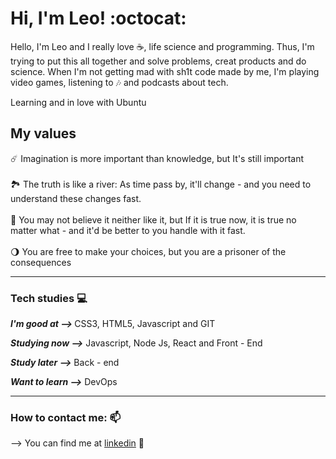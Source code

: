<h1> Hi, I'm Leo! :octocat: </h1> 


Hello, I'm Leo and I really love ☕, life science and programming. Thus, I'm trying to put this all together and solve problems, creat products and do science. When I'm not
getting mad with sh1t code made by me, I'm playing video games, listening to 🎶 and podcasts about tech.

Learning and in love with Ubuntu

<h2> My values </h2> 

☄️ Imagination is more important than knowledge, but It's still important <br><br>
🏞️ The truth is like a river: As time pass by, it'll change - and you need to understand these changes fast. <br><br>
🧬 You may not believe it neither like it, but If it is true now, it is true no matter what - and it'd be better to you handle with it fast.<br><br>
🌖 You are free to make your choices, but you are a prisoner of the consequences

<hr>

<h3> Tech studies 💻 </h3>

<strong><em> I'm good at --> </em></strong> CSS3, HTML5, Javascript and GIT

<strong><em> Studying now --></em></strong> Javascript, Node Js, React and Front - End 

<strong><em> Study later --></em></strong> Back - end 

<strong><em> Want to learn --></em></strong> DevOps

<hr>

<h3> How to contact me: 📫</h3>

--> You can find me at [linkedin](https://www.linkedin.com/in/leonardo-bloise-65b312194/ ) 📱 <br><br>

